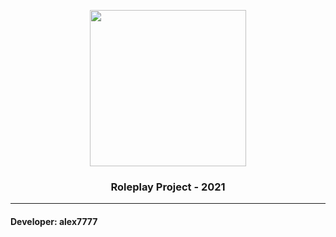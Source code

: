 <p align="center"><img src="https://media.discordapp.net/attachments/817154055561543761/892664208515268638/mikhail-sharov-gta-6-trailer.png?width=877&height=493" align="center" width="250"></p> <h3 align = "center">Roleplay Project - 2021</h3>

<hr>

<h4>Developer: alex7777</h4>
